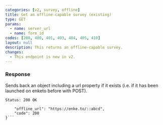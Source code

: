 ```yaml
---
categories: [v2, survey, offline]
title: Get an offline-capable survey (existing)
type: GET
params: 
  - name: server_url 
  - name: form_id
codes: [200, 400, 401, 403, 404, 405, 410]
layout: null
description: This returns an offline-capable survey.
changes: 
  - This endpoint is new in v2.
---
```


### Response

Sends back an object including a url property if it exists (i.e. if it has been launched on enketo before with POST).

```Status: 200 OK```
```{
    "offline_url": "https://enke.to/::abcd",
    "code": 200
}```
